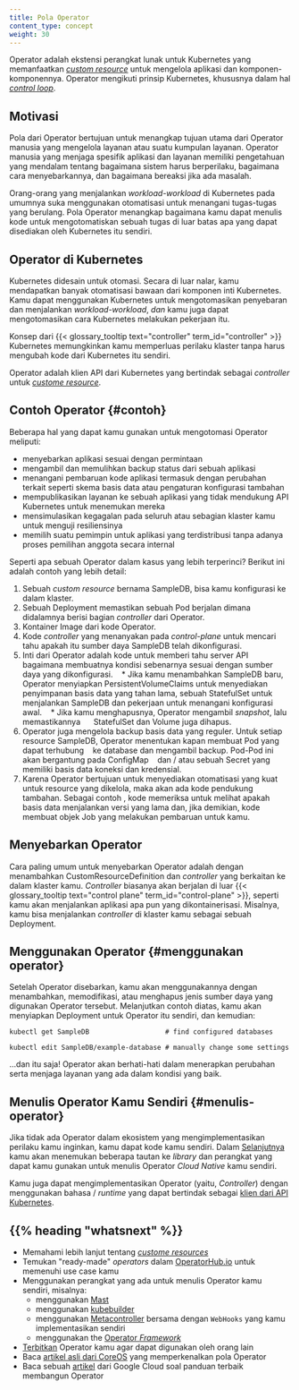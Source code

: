 ```yaml
---
title: Pola Operator
content_type: concept
weight: 30
---
```


<!-- overview -->

Operator adalah ekstensi perangkat lunak untuk Kubernetes yang memanfaatkan 
[_custom resource_](/id/docs/concepts/extend-kubernetes/api-extension/custom-resources/)
untuk mengelola aplikasi dan komponen-komponennya. Operator mengikuti prinsip 
Kubernetes, khususnya dalam hal [_control loop_](/docs/concepts/#kubernetes-control-plane).




<!-- body -->

## Motivasi

Pola dari Operator bertujuan untuk menangkap tujuan utama dari Operator manusia
yang mengelola layanan atau suatu kumpulan layanan. Operator manusia yang 
menjaga spesifik aplikasi dan layanan memiliki pengetahuan yang mendalam tentang
bagaimana sistem harus berperilaku, bagaimana cara menyebarkannya, dan 
bagaimana bereaksi jika ada masalah.

Orang-orang yang menjalankan _workload-workload_ di Kubernetes pada umumnya suka 
menggunakan otomatisasi untuk menangani tugas-tugas yang berulang. Pola
Operator menangkap bagaimana kamu dapat menulis kode untuk mengotomatiskan 
sebuah tugas di luar batas apa yang dapat disediakan oleh Kubernetes itu 
sendiri.

## Operator di Kubernetes

Kubernetes didesain untuk otomasi. Secara di luar nalar, kamu mendapatkan banyak
otomatisasi bawaan dari komponen inti Kubernetes. Kamu dapat menggunakan 
Kubernetes untuk mengotomasikan penyebaran dan menjalankan _workload-workload_, *dan* 
kamu juga dapat mengotomasikan cara Kubernetes melakukan pekerjaan itu.

Konsep dari {{< glossary_tooltip text="controller" term_id="controller" >}}
Kubernetes memungkinkan kamu memperluas perilaku klaster tanpa harus mengubah 
kode dari Kubernetes itu sendiri.

Operator adalah klien API dari Kubernetes yang bertindak sebagai _controller_ 
untuk [_custome resource_](/docs/concepts/api-extension/custom-resources/).

## Contoh Operator {#contoh}

Beberapa hal yang dapat kamu gunakan untuk mengotomasi Operator meliputi:

* menyebarkan aplikasi sesuai dengan permintaan
* mengambil dan memulihkan backup status dari sebuah aplikasi
* menangani pembaruan kode aplikasi termasuk dengan perubahan terkait seperti 
  skema basis data atau pengaturan konfigurasi tambahan
* mempublikasikan layanan ke sebuah aplikasi yang tidak mendukung API Kubernetes
  untuk menemukan mereka
* mensimulasikan kegagalan pada seluruh atau sebagian klaster kamu untuk 
  menguji resiliensinya
* memilih suatu pemimpin untuk aplikasi yang terdistribusi tanpa adanya proses 
  pemilihan anggota secara internal

Seperti apa sebuah Operator dalam kasus yang lebih terperinci? Berikut ini 
adalah contoh yang lebih detail:

1. Sebuah _custom resource_ bernama SampleDB, bisa kamu konfigurasi ke 
   dalam klaster.
2. Sebuah Deployment memastikan sebuah Pod berjalan dimana didalamnya 
   berisi bagian _controller_ dari Operator.
3. Kontainer Image dari kode Operator.
4. Kode _controller_ yang menanyakan pada *control-plane* untuk mencari tahu
   apakah itu sumber daya SampleDB telah dikonfigurasi.
5. Inti dari Operator adalah kode untuk memberi tahu server API bagaimana
   membuatnya kondisi sebenarnya sesuai dengan sumber daya yang dikonfigurasi.
   * Jika kamu menambahkan SampleDB baru, Operator menyiapkan 
     PersistentVolumeClaims untuk menyediakan penyimpanan basis data yang 
     tahan lama, sebuah StatefulSet untuk menjalankan SampleDB dan pekerjaan
     untuk menangani konfigurasi awal.
   * Jika kamu menghapusnya, Operator mengambil _snapshot_, lalu memastikannya
     StatefulSet dan Volume juga dihapus.
6. Operator juga mengelola backup basis data yang reguler. Untuk setiap resource
   SampleDB, Operator menentukan kapan membuat Pod yang dapat terhubung
   ke database dan mengambil backup. Pod-Pod ini akan bergantung pada ConfigMap
   dan / atau sebuah Secret yang memiliki basis data koneksi dan kredensial.
7. Karena Operator bertujuan untuk menyediakan otomatisasi yang kuat untuk 
   resource yang dikelola, maka akan ada kode pendukung tambahan. Sebagai contoh
   , kode memeriksa untuk melihat apakah basis data menjalankan versi yang 
   lama dan, jika demikian, kode membuat objek Job yang melakukan pembaruan untuk 
   kamu.

## Menyebarkan Operator

Cara paling umum untuk menyebarkan Operator adalah dengan menambahkan
CustomResourceDefinition dan _controller_ yang berkaitan ke dalam klaster kamu.
_Controller_ biasanya akan berjalan di luar
{{< glossary_tooltip text="control plane" term_id="control-plane" >}},
seperti kamu akan menjalankan aplikasi apa pun yang dikontainerisasi.
Misalnya, kamu bisa menjalankan _controller_ di klaster kamu sebagai sebuah 
Deployment.

## Menggunakan Operator {#menggunakan operator}

Setelah Operator disebarkan, kamu akan menggunakannya dengan menambahkan, 
memodifikasi, atau menghapus jenis sumber daya yang digunakan Operator tersebut.
Melanjutkan contoh diatas, kamu akan menyiapkan Deployment untuk Operator itu 
sendiri, dan kemudian:

```shell
kubectl get SampleDB                   # find configured databases

kubectl edit SampleDB/example-database # manually change some settings
```

&hellip;dan itu saja! Operator akan berhati-hati dalam menerapkan perubahan
serta menjaga layanan yang ada dalam kondisi yang baik.

## Menulis Operator Kamu Sendiri {#menulis-operator}

Jika tidak ada Operator dalam ekosistem yang mengimplementasikan perilaku kamu
inginkan, kamu dapat kode kamu sendiri. Dalam [Selanjutnya](#selanjutnya) kamu 
akan menemukan beberapa tautan ke _library_ dan perangkat yang dapat kamu gunakan
untuk menulis Operator _Cloud Native_ kamu sendiri.

Kamu juga dapat mengimplementasikan Operator (yaitu, _Controller_) dengan
menggunakan bahasa / _runtime_ yang dapat bertindak sebagai 
[klien dari API Kubernetes](/docs/reference/using-api/client-libraries/).

## {{% heading "whatsnext" %}}

* Memahami lebih lanjut tentang [_custome resources_](/id/docs/concepts/extend-kubernetes/api-extension/custom-resources/)
* Temukan "ready-made" _operators_ dalam [OperatorHub.io](https://operatorhub.io/) 
  untuk memenuhi use case kamu
* Menggunakan perangkat yang ada untuk menulis Operator kamu sendiri, misalnya:
  * menggunakan [Mast](https://docs.ansi.services/mast/user_guide/operator/)
  * menggunakan [kubebuilder](https://book.kubebuilder.io/)
  * menggunakan [Metacontroller](https://metacontroller.github.io/metacontroller/intro.html) bersama dengan
    `WebHooks` yang kamu implementasikan sendiri
  * menggunakan the [Operator _Framework_](https://github.com/operator-framework/getting-started)
* [Terbitkan](https://operatorhub.io/) Operator kamu agar dapat digunakan oleh 
  orang lain
* Baca [artikel asli dari CoreOS](https://coreos.com/blog/introducing-operators.html)
  yang memperkenalkan pola Operator
* Baca sebuah [artikel](https://cloud.google.com/blog/products/containers-kubernetes/best-practices-for-building-kubernetes-operators-and-stateful-apps) 
  dari Google Cloud soal panduan terbaik membangun Operator


